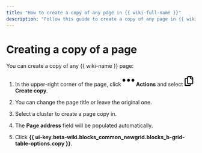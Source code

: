 ```yaml
---
title: "How to create a copy of any page in {{ wiki-full-name }}"
description: "Follow this guide to create a copy of any page in {{ wiki-name }}."
---
```


# Creating a copy of a page

You can create a copy of any {{ wiki-name }} page:

1. In the upper-right corner of the page, click ![](../_assets/wiki/svg/actions-icon.svg) **Actions** and select ![](../_assets/wiki/svg/copy-pages.svg) **Create copy**.

1. You can change the page title or leave the original one.

1. Select a cluster to create a page copy in.

1. The **Page address** field will be populated automatically.

1. Click **{{ ui-key.beta-wiki.blocks_common_newgrid.blocks_b-grid-table-options.copy }}**.

